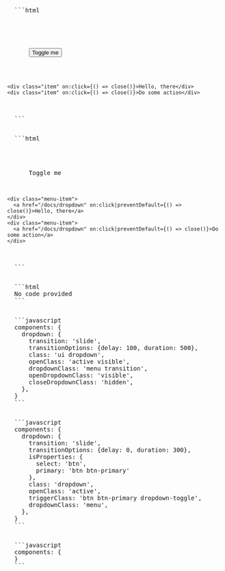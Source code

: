 <script>
import {Dropdown, Button} from 'industrial-ui';
import ShowBlock from '../../../_components/show-block.svelte';
import Semantic from './semantic.svelte';
import Spectre from './spectre.svelte';
import Tailwind from './tailwind.svelte';
</script>

<ShowBlock>
  <div slot="semantic">
    <Semantic />
  </div>
  <div slot="spectre">
    <Spectre />
  </div>
  <div slot="tailwind">
    <Tailwind />
  </div>
  
  <pre class="code" slot="code-semantic">
  ```html
  <script>
    import {Dropdown, Button} from 'industrial-ui';
  </script>
  
  <Dropdown>
    <div slot="trigger">
      <Button>Toggle me</Button>
    </div>
    
    <div class="item" on:click={() => close()}>Hello, there</div>
    <div class="item" on:click={() => close()}>Do some action</div>
  </Dropdown>
  ```
  </pre>
  
  <pre class="code" slot="code-spectre">
  ```html
  <script>
    import {Dropdown} from 'industrial-ui';
  </script>
  
  <Dropdown let:close id="dd-1" is:primary>
    <span slot="trigger">
      Toggle me
    </span>
  
    <div class="menu-item">
      <a href="/docs/dropdown" on:click|preventDefault={() => close()}>Hello, there</a>
    </div>
    <div class="menu-item">
      <a href="/docs/dropdown" on:click|preventDefault={() => close()}>Do some action</a>
    </div>
  </Dropdown>
  ```
  </pre>
  
  <pre class="code" slot="code-tailwind">
  ```html
  No code provided
  ```
  </pre>


  <pre class="code" slot="config-semantic">
  ```javascript
  components: {
    dropdown: {
      transition: 'slide',
      transitionOptions: {delay: 100, duration: 500},
      class: 'ui dropdown',
      openClass: 'active visible',
      dropdownClass: 'menu transition',
      openDropdownClass: 'visible',
      closeDropdownClass: 'hidden',
    },
  }
  ```
  </pre>

  <pre class="code" slot="config-spectre">
  ```javascript
  components: {
    dropdown: {
      transition: 'slide',
      transitionOptions: {delay: 0, duration: 300},
      isProperties: {
        select: 'btn',
        primary: 'btn btn-primary'
      },
      class: 'dropdown',
      openClass: 'active',
      triggerClass: 'btn btn-primary dropdown-toggle',
      dropdownClass: 'menu',
    },
  }
  ```
  </pre>

  <pre class="code" slot="config-tailwind">
  ```javascript
  components: {
  }
  ```
  </pre>
</ShowBlock>
